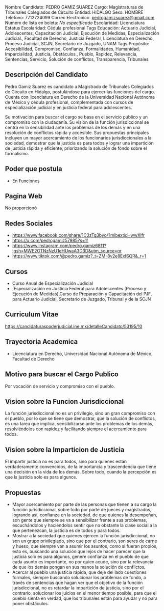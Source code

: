 Nombre Candidato: PEDRO GAMIZ SUAREZ
Cargo: Magistraturas de Tribunales Colegiados de Circuito
Entidad: HIDALGO
Sexo: HOMBRE
Telefono: 7712724099
Correo Electronico: pedrogamizsuarez@gmail.com
Numero de lista en boleta: *No especificado*
Escolaridad: Licenciatura
Estatus Escolaridad: Cédula profesional
Tags Educación: Actuario Judicial, Adolescentes, Capacitación Judicial, Ejecución de Medidas, Especialización Judicial., Facultad de Derecho, Justicia Federal, Licenciatura en Derecho, Proceso Judicial, SCJN, Secretario de Juzgado, UNAM
Tags Propósito: Accesibilidad, Compromiso, Confianza, Formalidades, Humanidad, Imparcialidad, Justicia, Obstáculos., Pueblo, Rapidez, Relevancia, Sentencias, Servicio, Solución de conflictos, Transparencia, Tribunales


## Descripción del Candidato 

Pedro Gamiz Suarez es candidato a Magistrado de Tribunales Colegiados de Circuito en Hidalgo, postulándose para ejercer las funciones del cargo. Cuenta con licenciatura en Derecho de la Universidad Nacional Autónoma de México y cédula profesional, complementada con cursos de especialización judicial y en justicia federal para adolescentes.

Su motivación para buscar el cargo se basa en el servicio público y un compromiso con la ciudadanía. Su visión de la función jurisdiccional se centra en la sensibilidad ante los problemas de los demás y en una resolución de conflictos rápida y accesible. Sus propuestas principales incluyen un mayor acercamiento de los funcionarios jurisdiccionales a la sociedad, demostrar que la justicia es para todos y lograr una impartición de justicia rápida y eficiente, priorizando la solución de fondo sobre el formalismo.


## Poder que postula

- En Funciones


## Pagina Web

No proporcionó


## Redes Sociales

- https://www.facebook.com/share/1C3zTg3byo/?mibextid=wwXlfr
- https://x.com/pedrogamiz57985?s=11
- https://www.instagram.com/pedro.gamiz6811?igsh=MWE2OTNzNzU1eHUwaA3D3D&utm_source=qr
- https://www.tiktok.com/@pedro.gamiz?_t=ZM-8v2e8ExISQR&_r=1


## Cursos

- Curso Anual de Especialización Judicial
- ,Especialización en Justicia Federal para Adolescentes (Proceso y Ejecución de Medidas),Curso de Preparación y Capacitación del PJF, para Actuario Judicial, Secretario de Juzgado, Tribunal y de la SCJN


## Curriculum Vitae

https://candidaturaspoderjudicial.ine.mx/detalleCandidato/53195/10


## Trayectoria Academica

- Licenciatura en Derecho, Universidad Nacional Autónoma de México, Facultad de Derecho


## Motivo para buscar el Cargo Publico

Por vocación de servicio y compromiso con el pueblo.


## Vision sobre la Funcion Jurisdiccional

La función jurisdiccional no es un privilegio, sino un gran compromiso con el pueblo, por lo que se tiene que demostrar, que la solución de conflictos, es una tarea que implica, sensibilizarse ante los problemas de los demás, resolviéndolos con rapidez y facilitando siempre el acercamiento para todos.


## Vision sobre la Imparticion de Justicia

El impartir justicia no es para todos, sino para quienes están verdaderamente convencidos, de la importancia y trascendencia que tiene una decisión en la vida de los demás. Sobre todo, cuando la percepción es que la justicia solo es para algunos.


## Propuestas

- Mayor acercamiento por parte de las personas que tienen a su cargo la función jurisdiccional, sobre todo por parte de jueces y magistrados, logrando así, confianza en la sociedad, de que quienes la desempeñan, son gente que siempre se va a sensibilizar frente a sus problemas, escuchándolos y haciéndolos sentir que no obstante la clase social a la que pertenezcan, la justicia es de todos y para todos.
- Mostrar a la sociedad que quienes ejercen la función jurisdiccional, no son un grupo privilegiado, sino que por el contrario, son seres de carne y hueso, que siempre van a asumir los asuntos, como si fueran propios, esto es, buscando una solución que lejos de hacer parecer que la justicia solo es para algunos, genere confianza en el pueblo de que cada asunto es importante, no por quien acude, sino por la relevancia de que los demás pongan en sus manos la solución de conflictos.
- Acercar al pueblo una justicia rápida, que deje del lado cuestiones formales, siempre buscando solucionar los problemas de fondo, a través de sentencias que hagan ver que el objetivo de la función jurisdiccional, no es retardar la impartición de justicia, sino por el contrario, solucionar los juicios en el menor tiempo posible, para que el pueblo sienta en verdad, que los tribunales están para ayudar y no para poner obstáculos.


